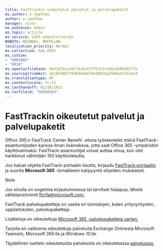 ```yaml
---
title: FastTrackin oikeutetut palvelut ja palvelupaketit
ms.author: v-jmathew
author: v-jmathew
manager: scotv
ms.audience: Admin
ms.topic: article
ms.service: o365-administration
ROBOTS: NOINDEX, NOFOLLOW
localization_priority: Normal
ms.collection: Adm_O365
ms.custom:
- "9003885"
- "6938"
ms.openlocfilehash: bb91628ac9df19cbaf17f53c3c5db13b9b592ffb
ms.sourcegitcommit: 3e16fd8b7704bd44e07be90816a350bad21bcb1d
ms.translationtype: MT
ms.contentlocale: fi-FI
ms.lasthandoff: 02/10/2021
ms.locfileid: "50194563"
---
```

# <a name="eligible-services-and-plans-for-fasttrack"></a>FastTrackin oikeutetut palvelut ja palvelupaketit

Office 365:n FastTrack Center Benefit -etuna työskentelet etänä FastTrack-asiantuntijoiden kanssa ilman lisämaksua, jotta saat Office 365 -ympäristön käyttövalmiaksi. FastTrack-asiantuntijat voivat auttaa sinua, kun olet hankkinut vähintään 150 käyttöoikeutta.

Jos haluat ohjeita FastTrack-portaalin kautta, kirjaudu [FastTrack-portaaliin](https://go.microsoft.com/fwlink/?linkid=2125443) ja suorita **Microsoft 365** -lomakkeen tukipyyntö ohjeiden mukaisesti.

> [!NOTE]
> Jos sinulla on ongelmia kirjautumisessa tai tarvitset lisäapua, lähetä sähköpostiviesti [ftcrfa@microsoft.com.](mailto:ftcrfa@microsoft.com)

FastTrack-palvelupaketteja on useita eri toimialojen, kuten yritysyritysten, oppilaitoksten, palvelupaketteja.

Lisätietoja on oikeutettuja [Microsoft 365 -palvelupaketteja varten.](https://go.microsoft.com/fwlink/?linkid=2125459)

Tarjolla on valikoima oikeutettuja palveluita Exchange Onlinesta Microsoft Teamsiin, Microsoft 365:lle ja Windows 10:lle.

Täydellinen luettelo oikeutetuista palveluista on oikeutetuissa [palveluissa.](https://go.microsoft.com/fwlink/?linkid=2125636)
